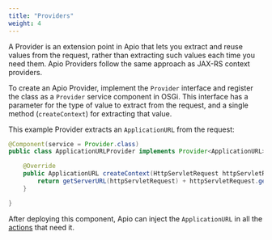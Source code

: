 ```yaml
---
title: "Providers"
weight: 4
---
```


A Provider is an extension point in Apio that lets you extract and reuse values from the request, rather than extracting such values each time you need them. Apio Providers follow the same approach as JAX-RS context providers. 

To create an Apio Provider, implement the `Provider` interface and register the class as a `Provider` service component in OSGi. This interface has a parameter for the type of value to extract from the request, and a single method (`createContext`) for extracting that value. 

This example Provider extracts an `ApplicationURL` from the request: 

```java
@Component(service = Provider.class)
public class ApplicationURLProvider implements Provider<ApplicationURL> {

	@Override
	public ApplicationURL createContext(HttpServletRequest httpServletRequest) {
		return getServerURL(httpServletRequest) + httpServletRequest.getContextPath();
	}

}
```

After deploying this component, Apio can inject the `ApplicationURL` in all the [actions](/docs/reference/actions.html) that need it. 
